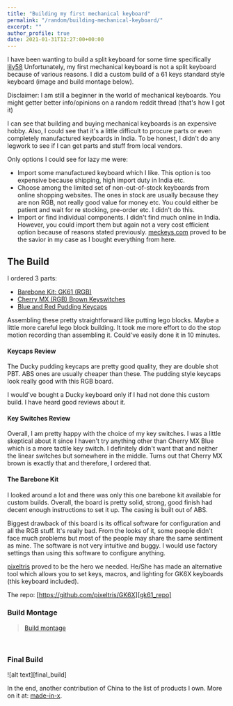 ```yaml
---
title: "Building my first mechanical keyboard"
permalink: "/random/building-mechanical-keyboard/"
excerpt: ""
author_profile: true
date: 2021-01-31T12:27:00+00:00
---
```


I have been wanting to build a split keyboard for some time specifically
[lily58][lily58] Unfortunately, my first mechanical keyboard is not a split
keyboard because of various reasons. I did a custom build of a 61 keys standard
style keyboard (image and build montage below).

Disclaimer: I am still a beginner in the world of mechanical keyboards. You
might getter better info/opinions on a random reddit thread (that's how I got
it)

I can see that building and buying mechanical keyboards is an expensive hobby.
Also, I could see that it's a little difficult to procure parts or even
completely manufactured keyboards in India. To be honest, I didn't do any
legwork to see if I can get parts and stuff from local vendors.

Only options I could see for lazy me were:
- Import some manufactured keyboard which I like. This option is too expensive
  because shipping, high import duty in India etc.
- Choose among the limited set of non-out-of-stock keyboards from online
  shopping websites. The ones in stock are usually because they are non RGB,
  not really good value for money etc. You could either be patient and wait for
  re stocking, pre-order etc. I didn't do this.
- Import or find individual components. I didn't find much online in India.
  However, you could import them but again not a very cost efficient option
  because of reasons stated previously. [meckeys.com][meckeys] proved to be the
  savior in my case as I bought everything from here.

## The Build

I ordered 3 parts:

- [Barebone Kit: GK61 (RGB)][barebone_kit]
- [Cherry MX (RGB) Brown Keyswitches][keyswitches]
- [Blue and Red Pudding Keycaps][keycaps]

Assembling these pretty straightforward like putting lego blocks. Maybe a little
more careful lego block building. It took me more effort to do the stop motion
recording than assembling it. Could've easily done it in 10 minutes.

#### Keycaps Review

The Ducky pudding keycaps are pretty good quality, they are double shot PBT.
ABS ones are usually cheaper than these. The pudding style keycaps look really
good with this RGB board.

I would've bought a Ducky keyboard only if I had not done this custom
build. I have heard good reviews about it.

#### Key Switches Review

Overall, I am pretty happy with the choice of my key switches. I was a little
skeptical about it since I haven't try anything other than Cherry MX Blue which
is a more tactile key switch. I definitely didn't want that and neither the
linear switches but somewhere in the middle. Turns out that Cherry MX brown is
exactly that and therefore, I ordered that.

#### The Barebone Kit

I looked around a lot and there was only this one barebone kit available for
custom builds. Overall, the board is pretty solid, strong, good finish had
decent enough instructions to set it up. The casing is built out of ABS.

Biggest drawback of this board is its offical software for configuration and
all the RGB stuff. It's really bad. From the looks of it, some people didn't
face much problems but most of the people may share the same sentiment as mine.
The software is not very intuitive and buggy. I would use factory settings than
using this software to configure anything.

[pixeltris][pixeltris] proved to be the hero we needed. He/She has made an
alternative tool which allows you to set keys, macros, and lighting for GK6X
keyboards (this keyboard included).

The repo: [https://github.com/pixeltris/GK6X][gk61_repo]


### Build Montage

<blockquote class="imgur-embed-pub" lang="en" data-id="a/zpz6Dl4"  ><a href="//imgur.com/a/zpz6Dl4">Build montage</a></blockquote><script async src="//s.imgur.com/min/embed.js" charset="utf-8"></script>

<br>

### Final Build

![alt text][final_build]

In the end, another contribution of China to the list of products I own. More on it at: [made-in-x][made-in-x].

[lily58]: https://github.com/kata0510/Lily58
[barebone_kit]: https://www.meckeys.com/shop/keyboard/60-keyboard/gk61-barebone-kit/
[keycaps]: https://www.meckeys.com/shop/accessories/keyboard-accessories/keycaps/ducky-blue-and-red-pudding-keycaps/
[keyswitches]: https://www.meckeys.com/shop/accessories/keyboard-accessories/key-switches/cherry-mx-rgb-switch/
[meckeys]: https://www.meckeys.com/
[pixeltris]: https://github.com/pixeltris
[gk61_repo]: https://github.com/pixeltris/GK6X
[made-in-x]: https://vipul.xyz/2020/10/made-in-x
